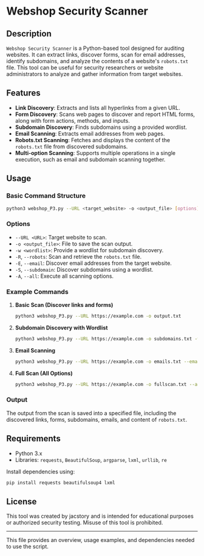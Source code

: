 # Webshop Security Scanner

## Description
`Webshop Security Scanner` is a Python-based tool designed for auditing websites. It can extract links, discover forms, scan for email addresses, identify subdomains, and analyze the contents of a website's `robots.txt` file. This tool can be useful for security researchers or website administrators to analyze and gather information from target websites.

## Features
- **Link Discovery**: Extracts and lists all hyperlinks from a given URL.
- **Form Discovery**: Scans web pages to discover and report HTML forms, along with form actions, methods, and inputs.
- **Subdomain Discovery**: Finds subdomains using a provided wordlist.
- **Email Scanning**: Extracts email addresses from web pages.
- **Robots.txt Scanning**: Fetches and displays the content of the `robots.txt` file from discovered subdomains.
- **Multi-option Scanning**: Supports multiple operations in a single execution, such as email and subdomain scanning together.

## Usage

### Basic Command Structure
```bash
python3 webshop_P3.py --URL <target_website> -o <output_file> [options]
```

### Options
- `--URL <URL>`: Target website to scan.
- `-o <output_file>`: File to save the scan output.
- `-w <wordlist>`: Provide a wordlist for subdomain discovery.
- `-R`, `--robots`: Scan and retrieve the `robots.txt` file.
- `-E`, `--email`: Discover email addresses from the target website.
- `-S`, `--subdomain`: Discover subdomains using a wordlist.
- `-A`, `--all`: Execute all scanning options.

### Example Commands

1. **Basic Scan (Discover links and forms)**
    ```bash
    python3 webshop_P3.py --URL https://example.com -o output.txt
    ```

2. **Subdomain Discovery with Wordlist**
    ```bash
    python3 webshop_P3.py --URL https://example.com -o subdomains.txt -w wordlist.txt --subdomain
    ```

3. **Email Scanning**
    ```bash
    python3 webshop_P3.py --URL https://example.com -o emails.txt --email
    ```

4. **Full Scan (All Options)**
    ```bash
    python3 webshop_P3.py --URL https://example.com -o fullscan.txt --all
    ```

### Output
The output from the scan is saved into a specified file, including the discovered links, forms, subdomains, emails, and content of `robots.txt`.

## Requirements
- Python 3.x
- Libraries: `requests`, `BeautifulSoup`, `argparse`, `lxml`, `urllib`, `re`

Install dependencies using:
```bash
pip install requests beautifulsoup4 lxml
```

## License
This tool was created by jacstory and is intended for educational purposes or authorized security testing. Misuse of this tool is prohibited.

---

This file provides an overview, usage examples, and dependencies needed to use the script.
